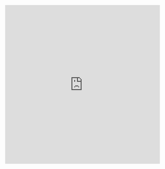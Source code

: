 <iframe width="100%" height="517" frameborder="0"
  src="https://observablehq.com/embed/22c58f362c72951d@147?cells=barGrafic"></iframe>
